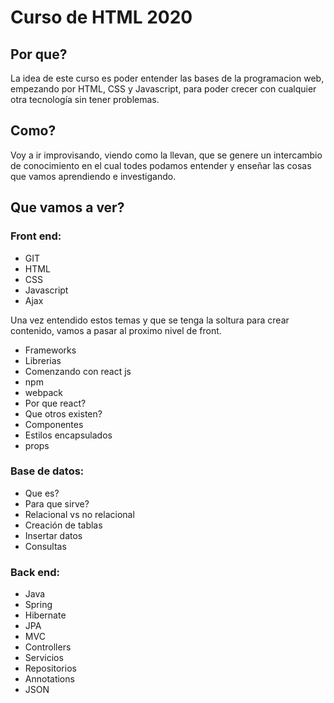 # Curso de HTML 2020

## Por que?
La idea de este curso es poder entender las bases de la programacion web, empezando por HTML, CSS y Javascript, para poder crecer con cualquier otra tecnología sin tener problemas.

## Como?
Voy a ir improvisando, viendo como la llevan, que se genere un intercambio de conocimiento en el cual todes podamos entender y enseñar las cosas que vamos aprendiendo e investigando.

## Que vamos a ver?
### Front end:
- GIT
- HTML
- CSS
- Javascript
- Ajax

Una vez entendido estos temas y que se tenga la soltura para crear contenido, vamos a pasar al proximo nivel de front.
- Frameworks
- Librerias
- Comenzando con react js
- npm
- webpack
- Por que react?
- Que otros existen?
- Componentes
- Estilos encapsulados
- props 

### Base de datos:
- Que es?
- Para que sirve?
- Relacional vs no relacional
- Creación de tablas
- Insertar datos
- Consultas


### Back end:
- Java
- Spring
- Hibernate
- JPA
- MVC
- Controllers
- Servicios
- Repositorios
- Annotations
- JSON
